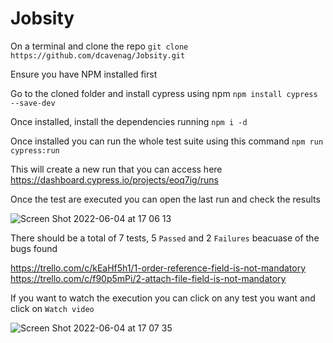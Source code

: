 # Jobsity

On a terminal and clone the repo `git clone https://github.com/dcavenag/Jobsity.git`

Ensure you have NPM installed first

Go to the cloned folder and install cypress using npm `npm install cypress --save-dev`

Once installed, install the dependencies running `npm i -d`

Once installed you can run the whole test suite using this command `npm run cypress:run`

This will create a new run that you can access here https://dashboard.cypress.io/projects/eoq7ig/runs

Once the test are executed you can open the last run and check the results

![Screen Shot 2022-06-04 at 17 06 13](https://user-images.githubusercontent.com/43622930/172024110-b5675284-7058-486c-8071-e82d635b5a97.png)


There should be a total of 7 tests, 5 `Passed` and 2 `Failures` beacuase of the bugs found

https://trello.com/c/kEaHf5h1/1-order-reference-field-is-not-mandatory
https://trello.com/c/f90p5mPi/2-attach-file-field-is-not-mandatory

If you want to watch the execution you can click on any test you want and click on `Watch video`

![Screen Shot 2022-06-04 at 17 07 35](https://user-images.githubusercontent.com/43622930/172024120-9396749b-b637-4d8b-892f-6572fcc44fe9.png)



